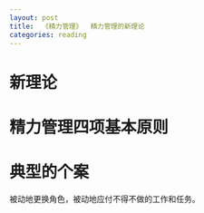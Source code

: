 ```yaml
---
layout: post
title:  《精力管理》  精力管理的新理论
categories: reading
---
```


# 新理论

# 精力管理四项基本原则

# 典型的个案

被动地更换角色，被动地应付不得不做的工作和任务。
<!--stackedit_data:
eyJoaXN0b3J5IjpbMTQ0MzQ3NTE1OV19
-->